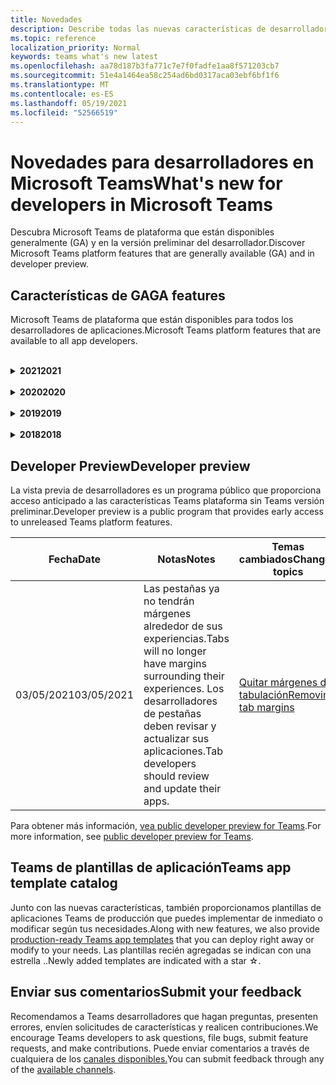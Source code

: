 ```yaml
---
title: Novedades
description: Describe todas las nuevas características de desarrollador en Microsoft Teams
ms.topic: reference
localization_priority: Normal
keywords: teams what's new latest
ms.openlocfilehash: aa78d187b3fa771c7e7f0fadfe1aa8f571203cb7
ms.sourcegitcommit: 51e4a1464ea58c254ad6bd0317aca03ebf6bf1f6
ms.translationtype: MT
ms.contentlocale: es-ES
ms.lasthandoff: 05/19/2021
ms.locfileid: "52566519"
---
```

# <a name="whats-new-for-developers-in-microsoft-teams"></a><span data-ttu-id="a4656-104">Novedades para desarrolladores en Microsoft Teams</span><span class="sxs-lookup"><span data-stu-id="a4656-104">What's new for developers in Microsoft Teams</span></span>

<span data-ttu-id="a4656-105">Descubra Microsoft Teams de plataforma que están disponibles generalmente (GA) y en la versión preliminar del desarrollador.</span><span class="sxs-lookup"><span data-stu-id="a4656-105">Discover Microsoft Teams platform features that are generally available (GA) and in developer preview.</span></span>

## <a name="ga-features"></a><span data-ttu-id="a4656-106">Características de GA</span><span class="sxs-lookup"><span data-stu-id="a4656-106">GA features</span></span>

<span data-ttu-id="a4656-107">Microsoft Teams de plataforma que están disponibles para todos los desarrolladores de aplicaciones.</span><span class="sxs-lookup"><span data-stu-id="a4656-107">Microsoft Teams platform features that are available to all app developers.</span></span>

<br>

<details>

<summary><span data-ttu-id="a4656-108"><b>2021</b></span><span class="sxs-lookup"><span data-stu-id="a4656-108"><b>2021</b></span></span></summary>

| <span data-ttu-id="a4656-109">**Fecha**</span><span class="sxs-lookup"><span data-stu-id="a4656-109">**Date**</span></span> | <span data-ttu-id="a4656-110">**Notas**</span><span class="sxs-lookup"><span data-stu-id="a4656-110">**Notes**</span></span> | <span data-ttu-id="a4656-111">**Temas cambiados**</span><span class="sxs-lookup"><span data-stu-id="a4656-111">**Changed topics**</span></span> |
| -------- | --------- | ------------------ |
|<span data-ttu-id="a4656-112">05/13/2021</span><span class="sxs-lookup"><span data-stu-id="a4656-112">05/13/2021</span></span>|<span data-ttu-id="a4656-113">Se agregó información sobre mConnect y Skooler.</span><span class="sxs-lookup"><span data-stu-id="a4656-113">Added information on mConnect and Skooler.</span></span>|[<span data-ttu-id="a4656-114">Sistema de administración de aprendizaje de Moodle</span><span class="sxs-lookup"><span data-stu-id="a4656-114">Moodle learning management system</span></span>](resources/moodle-overview.md)
|<span data-ttu-id="a4656-115">05/10/2021</span><span class="sxs-lookup"><span data-stu-id="a4656-115">05/10/2021</span></span>| <span data-ttu-id="a4656-116">Se libera el manifiesto v1.10.</span><span class="sxs-lookup"><span data-stu-id="a4656-116">Manifest v1.10 is released.</span></span>|[<span data-ttu-id="a4656-117">Esquema del manifiesto</span><span class="sxs-lookup"><span data-stu-id="a4656-117">Manifest schema</span></span>](resources/schema/manifest-schema.md) |
|<span data-ttu-id="a4656-118">05/10/2021</span><span class="sxs-lookup"><span data-stu-id="a4656-118">05/10/2021</span></span>| <span data-ttu-id="a4656-119">Característica de personalización de aplicaciones.</span><span class="sxs-lookup"><span data-stu-id="a4656-119">App customization feature.</span></span>| [<span data-ttu-id="a4656-120">Diseño de la Microsoft Teams aplicación</span><span class="sxs-lookup"><span data-stu-id="a4656-120">Designing your Microsoft Teams app</span></span>](~/concepts/design/design-teams-app-overview.md#app-customization) |
|<span data-ttu-id="a4656-121">05/07/2021</span><span class="sxs-lookup"><span data-stu-id="a4656-121">05/07/2021</span></span>| <span data-ttu-id="a4656-122">Vínculos profundos para llamadas de audio y vídeo en el chat.</span><span class="sxs-lookup"><span data-stu-id="a4656-122">Deep links for audio and video calls in chat.</span></span> |[<span data-ttu-id="a4656-123">Vínculos profundos</span><span class="sxs-lookup"><span data-stu-id="a4656-123">Deep links</span></span>](concepts/build-and-test/deep-links.md#deep-linking-to-an-audio-or-audio-video-call) |
|<span data-ttu-id="a4656-124">04/30/2021</span><span class="sxs-lookup"><span data-stu-id="a4656-124">04/30/2021</span></span>|<span data-ttu-id="a4656-125">Nueva guía sobre cómo publicar aplicaciones en la Teams tienda.</span><span class="sxs-lookup"><span data-stu-id="a4656-125">New guidance on how to publish apps to the Teams store.</span></span>|<span data-ttu-id="a4656-126">[Publicar la aplicación en la tienda Teams,](concepts/deploy-and-publish/appsource/publish.md)Teams [directrices de validación de la tienda](concepts/deploy-and-publish/appsource/prepare/teams-store-validation-guidelines.md)</span><span class="sxs-lookup"><span data-stu-id="a4656-126">[Publish your app to the Teams store](concepts/deploy-and-publish/appsource/publish.md), [Teams store validation guidelines](concepts/deploy-and-publish/appsource/prepare/teams-store-validation-guidelines.md)</span></span> |
|<span data-ttu-id="a4656-127">04/29/2021</span><span class="sxs-lookup"><span data-stu-id="a4656-127">04/29/2021</span></span> | <span data-ttu-id="a4656-128">Nuevo: Acciones universales para tarjetas adaptables.</span><span class="sxs-lookup"><span data-stu-id="a4656-128">New: Universal Actions for Adaptive Cards.</span></span> | [<span data-ttu-id="a4656-129">Acciones universales para tarjetas adaptables</span><span class="sxs-lookup"><span data-stu-id="a4656-129">Universal Actions for Adaptive Cards</span></span>](task-modules-and-cards/cards/universal-actions-for-adaptive-cards/overview.md) |
|<span data-ttu-id="a4656-130">03/18/2021</span><span class="sxs-lookup"><span data-stu-id="a4656-130">03/18/2021</span></span>|<span data-ttu-id="a4656-131">Aviso: Actualice a la versión 4.10 o posterior del SDK de Bot Framework, tal como hemos empezado con el proceso de desuso para `TeamsInfo.getMembers` y `TeamsInfo.GetMembersAsync` .</span><span class="sxs-lookup"><span data-stu-id="a4656-131">Notice: Update to version 4.10 or above of the Bot Framework SDK, as we've started with the deprecation process for `TeamsInfo.getMembers` and `TeamsInfo.GetMembersAsync`.</span></span> | [<span data-ttu-id="a4656-132">Cambios en la API de bot para los miembros del equipo o chat</span><span class="sxs-lookup"><span data-stu-id="a4656-132">Bot API Changes for Team/Chat Members</span></span>](resources/team-chat-member-api-changes.md) |
|<span data-ttu-id="a4656-133">03/05/2021</span><span class="sxs-lookup"><span data-stu-id="a4656-133">03/05/2021</span></span>|<span data-ttu-id="a4656-134">Nota: Las pestañas ya no tendrán márgenes que rodean sus experiencias.</span><span class="sxs-lookup"><span data-stu-id="a4656-134">Notice: Tabs will no longer have margins surrounding their experiences.</span></span> <span data-ttu-id="a4656-135">Los desarrolladores de pestañas deben revisar y actualizar sus aplicaciones.</span><span class="sxs-lookup"><span data-stu-id="a4656-135">Tab developers should review and update their apps.</span></span> | [<span data-ttu-id="a4656-136">Quitar márgenes de tabulación</span><span class="sxs-lookup"><span data-stu-id="a4656-136">Removing tab margins</span></span>](resources/removing-tab-margins.md) |
|<span data-ttu-id="a4656-137">03/05/2021</span><span class="sxs-lookup"><span data-stu-id="a4656-137">03/05/2021</span></span>|<span data-ttu-id="a4656-138">El ámbito de instalación predeterminado y la funcionalidad de grupo se encuentra en la vista previa del desarrollador.</span><span class="sxs-lookup"><span data-stu-id="a4656-138">Default install scope and group capability is in developer preview.</span></span>| [<span data-ttu-id="a4656-139">Ámbito de instalación predeterminado y funcionalidad de grupo</span><span class="sxs-lookup"><span data-stu-id="a4656-139">Default install scope and group capability</span></span>](concepts/deploy-and-publish/add-default-install-scope.md) |
|<span data-ttu-id="a4656-140">03/05/2021</span><span class="sxs-lookup"><span data-stu-id="a4656-140">03/05/2021</span></span>|<span data-ttu-id="a4656-141">Reordenar pestañas de aplicaciones personales.</span><span class="sxs-lookup"><span data-stu-id="a4656-141">Reorder personal app tabs.</span></span>|[<span data-ttu-id="a4656-142">Reordenar la pestaña de chat en aplicaciones personales</span><span class="sxs-lookup"><span data-stu-id="a4656-142">Reorder the chat tab in personal apps</span></span>](tabs/how-to/create-tab-pages/content-page.md#reorder-static-personal-tabs)|
|<span data-ttu-id="a4656-143">03/04/2021</span><span class="sxs-lookup"><span data-stu-id="a4656-143">03/04/2021</span></span>|<span data-ttu-id="a4656-144">Enmascaramiento de información en tarjetas adaptables.</span><span class="sxs-lookup"><span data-stu-id="a4656-144">Information masking in Adaptive cards.</span></span>| [<span data-ttu-id="a4656-145">Enmascaramiento de información en tarjetas adaptables</span><span class="sxs-lookup"><span data-stu-id="a4656-145">Information masking in Adaptive cards</span></span>](task-modules-and-cards/cards/cards-format.md#information-masking-in-adaptive-cards) |
|<span data-ttu-id="a4656-146">02/19/2021</span><span class="sxs-lookup"><span data-stu-id="a4656-146">02/19/2021</span></span>|<span data-ttu-id="a4656-147">Se agregaron funcionalidades de ubicación.</span><span class="sxs-lookup"><span data-stu-id="a4656-147">Added location capabilities.</span></span> <br/> <span data-ttu-id="a4656-148">La información sobre las capacidades de ubicación se agrega en la introducción a las capacidades del dispositivo, los permisos de dispositivo nativo, las capacidades multimedia de integración y los archivos de funcionalidad de escáner de códigos de barras o QR.</span><span class="sxs-lookup"><span data-stu-id="a4656-148">Location capabilities information is added in the device capabilities overview, native device permissions, integrate media capabilities, and QR or barcode scanner capability files.</span></span>|<span data-ttu-id="a4656-149">[Overview](concepts/device-capabilities/device-capabilities-overview.md), [Request device permissions](concepts/device-capabilities/native-device-permissions.md), [Integrate media capabilities](concepts/device-capabilities/mobile-camera-image-permissions.md), Integrate QR or barcode scanner [capability](concepts/device-capabilities/qr-barcode-scanner-capability.md), [Integrate location capabilities](concepts/device-capabilities/location-capability.md)</span><span class="sxs-lookup"><span data-stu-id="a4656-149">[Overview](concepts/device-capabilities/device-capabilities-overview.md), [Request device permissions](concepts/device-capabilities/native-device-permissions.md), [Integrate media capabilities](concepts/device-capabilities/mobile-camera-image-permissions.md), [Integrate QR or barcode scanner capability](concepts/device-capabilities/qr-barcode-scanner-capability.md), [Integrate location capabilities](concepts/device-capabilities/location-capability.md)</span></span> |
|<span data-ttu-id="a4656-150">02/18/2021</span><span class="sxs-lookup"><span data-stu-id="a4656-150">02/18/2021</span></span>|<span data-ttu-id="a4656-151">Se agregó la funcionalidad de escáner qr o de código de barras.</span><span class="sxs-lookup"><span data-stu-id="a4656-151">Added QR or barcode scanner capability.</span></span> <br/> <span data-ttu-id="a4656-152">La información de funcionalidad del escáner de códigos QR o de código de barras se agrega en la información general sobre las capacidades del dispositivo, los permisos de dispositivo nativos y los archivos de capacidades multimedia.</span><span class="sxs-lookup"><span data-stu-id="a4656-152">QR or barcode scanner  capability information is added in the device capabilities overview, native device permissions, and integrate media capabilities files.</span></span>|<span data-ttu-id="a4656-153">[Overview](concepts/device-capabilities/device-capabilities-overview.md), [Request device permissions](concepts/device-capabilities/native-device-permissions.md), [Integrate media capabilities](concepts/device-capabilities/mobile-camera-image-permissions.md), Integrate QR or barcode scanner [capability](concepts/device-capabilities/qr-barcode-scanner-capability.md)</span><span class="sxs-lookup"><span data-stu-id="a4656-153">[Overview](concepts/device-capabilities/device-capabilities-overview.md), [Request device permissions](concepts/device-capabilities/native-device-permissions.md), [Integrate media capabilities](concepts/device-capabilities/mobile-camera-image-permissions.md), [Integrate QR or barcode scanner capability](concepts/device-capabilities/qr-barcode-scanner-capability.md)</span></span> |
|<span data-ttu-id="a4656-154">02/09/2021</span><span class="sxs-lookup"><span data-stu-id="a4656-154">02/09/2021</span></span>|<span data-ttu-id="a4656-155">Se agregó información general sobre las funcionalidades del dispositivo.</span><span class="sxs-lookup"><span data-stu-id="a4656-155">Added device capabilities overview.</span></span> <br/> <span data-ttu-id="a4656-156">La información de funcionalidad de micrófono se agrega en los permisos de dispositivo nativo e integra archivos de capacidades multimedia.</span><span class="sxs-lookup"><span data-stu-id="a4656-156">Microphone capability information is added in the native device permissions and integrate media capabilities files.</span></span>|<span data-ttu-id="a4656-157">[Información](concepts/device-capabilities/device-capabilities-overview.md)general, [Solicitar permisos de dispositivo,](concepts/device-capabilities/native-device-permissions.md) [Integrar funcionalidades multimedia](concepts/device-capabilities/mobile-camera-image-permissions.md)</span><span class="sxs-lookup"><span data-stu-id="a4656-157">[Overview](concepts/device-capabilities/device-capabilities-overview.md), [Request device permissions](concepts/device-capabilities/native-device-permissions.md), [Integrate media capabilities](concepts/device-capabilities/mobile-camera-image-permissions.md)</span></span>|

<br>

</details>

<br>

<details>
  
<summary><span data-ttu-id="a4656-158"><b>2020</b></span><span class="sxs-lookup"><span data-stu-id="a4656-158"><b>2020</b></span></span></summary>

| <span data-ttu-id="a4656-159">**Fecha**</span><span class="sxs-lookup"><span data-stu-id="a4656-159">**Date**</span></span> | <span data-ttu-id="a4656-160">**Notas**</span><span class="sxs-lookup"><span data-stu-id="a4656-160">**Notes**</span></span> | <span data-ttu-id="a4656-161">**Temas cambiados**</span><span class="sxs-lookup"><span data-stu-id="a4656-161">**Changed topics**</span></span> |
| -------- | --------- | ------------------ |
|<span data-ttu-id="a4656-162">11/30/2020</span><span class="sxs-lookup"><span data-stu-id="a4656-162">11/30/2020</span></span>|<span data-ttu-id="a4656-163">Integración de plataforma de identidad con Teams Toolkit y Visual Studio Code para pestañas.</span><span class="sxs-lookup"><span data-stu-id="a4656-163">Identity platform integration with Teams Toolkit and Visual Studio Code for tabs.</span></span>|[<span data-ttu-id="a4656-164">Autenticación de inicio de sesión único con Teams Toolkit y Visual Studio Code para pestañas</span><span class="sxs-lookup"><span data-stu-id="a4656-164">Single sign-on authentication with Teams Toolkit and Visual Studio Code for tabs</span></span>](toolkit/visual-studio-code-tab-sso.md)|
|<span data-ttu-id="a4656-165">11/16/2020</span><span class="sxs-lookup"><span data-stu-id="a4656-165">11/16/2020</span></span>|<span data-ttu-id="a4656-166">Teams de aplicación actualizado a la versión 1.8.</span><span class="sxs-lookup"><span data-stu-id="a4656-166">Teams app manifest updated to version 1.8.</span></span>|[<span data-ttu-id="a4656-167">Referencia: esquema de manifiesto para Microsoft Teams</span><span class="sxs-lookup"><span data-stu-id="a4656-167">Reference: Manifest schema for Microsoft Teams</span></span>](resources/schema/manifest-schema.md)|
|<span data-ttu-id="a4656-168">11/10/2020</span><span class="sxs-lookup"><span data-stu-id="a4656-168">11/10/2020</span></span>|<span data-ttu-id="a4656-169">Teams de diseño de bots.</span><span class="sxs-lookup"><span data-stu-id="a4656-169">Teams bot design guidelines.</span></span>|[<span data-ttu-id="a4656-170">Directrices de diseño del bot</span><span class="sxs-lookup"><span data-stu-id="a4656-170">Bot design guidelines</span></span>](bots/design/bots.md)|
|<span data-ttu-id="a4656-171">09/30/2020</span><span class="sxs-lookup"><span data-stu-id="a4656-171">09/30/2020</span></span>|<span data-ttu-id="a4656-172">Ahora se admite el envío y recepción de archivos a bots en dispositivos móviles.</span><span class="sxs-lookup"><span data-stu-id="a4656-172">Sending and receiving files to bots on mobile devices is now supported.</span></span>|[<span data-ttu-id="a4656-173">Enviar y recibir archivos a través del bot</span><span class="sxs-lookup"><span data-stu-id="a4656-173">Send and receive files through your bot</span></span>](resources/bot-v3/bots-files.md)|
|<span data-ttu-id="a4656-174">09/22/2020</span><span class="sxs-lookup"><span data-stu-id="a4656-174">09/22/2020</span></span>|<span data-ttu-id="a4656-175">Nueva información para empezar con el Teams desarrollo.</span><span class="sxs-lookup"><span data-stu-id="a4656-175">New information for getting started with Teams development.</span></span>|[<span data-ttu-id="a4656-176">Crear la primera introducción Teams aplicación</span><span class="sxs-lookup"><span data-stu-id="a4656-176">Build your first Teams app overview</span></span>](build-your-first-app/build-first-app-overview.md)|
|<span data-ttu-id="a4656-177">09/18/2020</span><span class="sxs-lookup"><span data-stu-id="a4656-177">09/18/2020</span></span>|<span data-ttu-id="a4656-178">Compatibilidad con aplicaciones de Teams reuniones (versión preliminar).</span><span class="sxs-lookup"><span data-stu-id="a4656-178">Support for in-meeting Teams apps (Release Preview).</span></span>|<span data-ttu-id="a4656-179">[Crear aplicaciones para Teams reuniones y](apps-in-teams-meetings/create-apps-for-teams-meetings.md) aplicaciones en Teams [reuniones](apps-in-teams-meetings/teams-apps-in-meetings.md)</span><span class="sxs-lookup"><span data-stu-id="a4656-179">[Create apps for Teams meetings](apps-in-teams-meetings/create-apps-for-teams-meetings.md) and [Apps in Teams meetings](apps-in-teams-meetings/teams-apps-in-meetings.md)</span></span>|
|<span data-ttu-id="a4656-180">08/19/2020</span><span class="sxs-lookup"><span data-stu-id="a4656-180">08/19/2020</span></span>|<span data-ttu-id="a4656-181">Importe Teams mensajes con Microsoft Graph.</span><span class="sxs-lookup"><span data-stu-id="a4656-181">Import Teams messages with Microsoft Graph.</span></span>|[<span data-ttu-id="a4656-182">Importar mensajes de plataformas de terceros a Teams con Microsoft Graph</span><span class="sxs-lookup"><span data-stu-id="a4656-182">Import third-party platform messages to Teams using Microsoft Graph</span></span>](graph-api/import-messages/import-external-messages-to-teams.md)
| <span data-ttu-id="a4656-183">08/12/2020</span><span class="sxs-lookup"><span data-stu-id="a4656-183">08/12/2020</span></span> |<span data-ttu-id="a4656-184">La compatibilidad con tarjetas adaptables en el webhook entrante se movió a GA.</span><span class="sxs-lookup"><span data-stu-id="a4656-184">Adaptive Cards support in incoming webhook moved to GA.</span></span>|[<span data-ttu-id="a4656-185">Enviar tarjetas adaptables con un webhook entrante</span><span class="sxs-lookup"><span data-stu-id="a4656-185">Send adaptive cards using an incoming webhook</span></span>](~/webhooks-and-connectors/how-to/connectors-using.md#send-adaptive-cards-using-an-incoming-webhook) |
|<span data-ttu-id="a4656-186">08/10/2020</span><span class="sxs-lookup"><span data-stu-id="a4656-186">08/10/2020</span></span>|<span data-ttu-id="a4656-187">Empieza a crear Teams aplicaciones con el Visual Studio Toolkit.</span><span class="sxs-lookup"><span data-stu-id="a4656-187">Get started building Teams apps with the Visual Studio Toolkit.</span></span>|[<span data-ttu-id="a4656-188">Crear aplicaciones con el Microsoft Teams Toolkit y Visual Studio Code</span><span class="sxs-lookup"><span data-stu-id="a4656-188">Build apps with the Microsoft Teams Toolkit and Visual Studio Code</span></span>](toolkit/visual-studio-overview.md) |
|<span data-ttu-id="a4656-189">08/06/2020</span><span class="sxs-lookup"><span data-stu-id="a4656-189">08/06/2020</span></span>|<span data-ttu-id="a4656-190">Compatibilidad con la autenticación de SSO de pestañas.</span><span class="sxs-lookup"><span data-stu-id="a4656-190">Support for Tabs SSO authentication.</span></span>|[<span data-ttu-id="a4656-191">Desarrollar una pestaña de Microsoft Teams SSO</span><span class="sxs-lookup"><span data-stu-id="a4656-191">Develop an SSO Microsoft Teams Tab</span></span>](tabs/how-to/authentication/auth-aad-sso.md#develop-an-sso-microsoft-teams-tab) |
|<span data-ttu-id="a4656-192">07/27/2020</span><span class="sxs-lookup"><span data-stu-id="a4656-192">07/27/2020</span></span> | <span data-ttu-id="a4656-193">Graph bots y mensajes proactivos (versión preliminar pública).</span><span class="sxs-lookup"><span data-stu-id="a4656-193">Graph proactive bots and messages (Public Preview).</span></span>|[<span data-ttu-id="a4656-194">Habilitar la instalación proactiva de bots y la mensajería proactiva en Teams con Microsoft Graph</span><span class="sxs-lookup"><span data-stu-id="a4656-194">Enable proactive bot installation and proactive messaging in Teams with Microsoft Graph</span></span>](graph-api/proactive-bots-and-messages/graph-proactive-bots-and-messages.md)|
| <span data-ttu-id="a4656-195">07/22/2020</span><span class="sxs-lookup"><span data-stu-id="a4656-195">07/22/2020</span></span> |<span data-ttu-id="a4656-196">Actualizaciones de funcionalidad de dispositivo móvil.</span><span class="sxs-lookup"><span data-stu-id="a4656-196">Mobile device capability updates.</span></span>|[<span data-ttu-id="a4656-197">Solicitar permisos de dispositivo para la Microsoft Teams pestaña</span><span class="sxs-lookup"><span data-stu-id="a4656-197">Request device permissions for your Microsoft Teams tab</span></span>](concepts/device-capabilities/native-device-permissions.md) |
|<span data-ttu-id="a4656-198">07/20/2020</span><span class="sxs-lookup"><span data-stu-id="a4656-198">07/20/2020</span></span>|<span data-ttu-id="a4656-199">Teams Herramienta de validación de aplicaciones para envíos de AppSource.</span><span class="sxs-lookup"><span data-stu-id="a4656-199">Teams App Validation Tool for AppSource submissions.</span></span>|[<span data-ttu-id="a4656-200">Teams Herramienta de validación de aplicaciones</span><span class="sxs-lookup"><span data-stu-id="a4656-200">Teams App Validation Tool</span></span>](concepts/deploy-and-publish/appsource/prepare/submission-checklist.md)
|<span data-ttu-id="a4656-201">07/15/2020</span><span class="sxs-lookup"><span data-stu-id="a4656-201">07/15/2020</span></span>|<span data-ttu-id="a4656-202">Cree un asistente virtual para Teams.</span><span class="sxs-lookup"><span data-stu-id="a4656-202">Create a virtual assistant for Teams.</span></span>|[<span data-ttu-id="a4656-203">Asistente virtual para Microsoft Teams</span><span class="sxs-lookup"><span data-stu-id="a4656-203">Virtual Assistant for Microsoft Teams</span></span>](samples/virtual-assistant.md)|
|<span data-ttu-id="a4656-204">07/14/2020</span><span class="sxs-lookup"><span data-stu-id="a4656-204">07/14/2020</span></span>|<span data-ttu-id="a4656-205">Mostrar una documentación de indicador de carga nativa.</span><span class="sxs-lookup"><span data-stu-id="a4656-205">Surfacing a native loading indicator documentation.</span></span>|[<span data-ttu-id="a4656-206">Mostrar un indicador de carga nativo</span><span class="sxs-lookup"><span data-stu-id="a4656-206">Showing a native loading indicator</span></span>](tabs/how-to/create-tab-pages/content-page.md#show-a-native-loading-indicator)
|<span data-ttu-id="a4656-207">07/01/2020</span><span class="sxs-lookup"><span data-stu-id="a4656-207">07/01/2020</span></span>|<span data-ttu-id="a4656-208">Empieza a crear Teams aplicaciones con el Visual Studio Code Toolkit.</span><span class="sxs-lookup"><span data-stu-id="a4656-208">Get started building Teams apps with the Visual Studio Code Toolkit.</span></span>|[<span data-ttu-id="a4656-209">Crear aplicaciones con el Microsoft Teams Toolkit y Visual Studio Code</span><span class="sxs-lookup"><span data-stu-id="a4656-209">Build apps with the Microsoft Teams Toolkit and Visual Studio Code</span></span>](toolkit/visual-studio-code-overview.md) |
|<span data-ttu-id="a4656-210">07/01/2020</span><span class="sxs-lookup"><span data-stu-id="a4656-210">07/01/2020</span></span>|<span data-ttu-id="a4656-211">Inicio de sesión único para las pestañas GA para Teams web y de escritorio.</span><span class="sxs-lookup"><span data-stu-id="a4656-211">Single sign-on for tabs GA for Teams web and desktop clients.</span></span>|[<span data-ttu-id="a4656-212">Single Sign-On (SSO)</span><span class="sxs-lookup"><span data-stu-id="a4656-212">Single Sign-On (SSO)</span></span>](tabs/how-to/authentication/auth-aad-sso.md)|
|<span data-ttu-id="a4656-213">06/05/2020</span><span class="sxs-lookup"><span data-stu-id="a4656-213">06/05/2020</span></span>| <span data-ttu-id="a4656-214">Esquema de manifiesto actualizado a la versión 1.7.</span><span class="sxs-lookup"><span data-stu-id="a4656-214">Manifest schema updated to version 1.7.</span></span>| [<span data-ttu-id="a4656-215">Referencia: esquema de manifiesto para Microsoft Teams</span><span class="sxs-lookup"><span data-stu-id="a4656-215">Reference: Manifest schema for Microsoft Teams</span></span>](resources/schema/manifest-schema.md)|
|<span data-ttu-id="a4656-216">05/18/2020</span><span class="sxs-lookup"><span data-stu-id="a4656-216">05/18/2020</span></span>|<span data-ttu-id="a4656-217">Integre Power Virtual Agents con Teams.</span><span class="sxs-lookup"><span data-stu-id="a4656-217">Integrate Power Virtual Agents with Teams.</span></span>|[<span data-ttu-id="a4656-218">Integrar un Power Virtual Agents chatbot con Microsoft Teams</span><span class="sxs-lookup"><span data-stu-id="a4656-218">Integrate a Power Virtual Agents chatbot with Microsoft Teams</span></span>](bots/how-to/add-power-virtual-agents-bot-to-teams.md)|
|<span data-ttu-id="a4656-219">04/01/2020</span><span class="sxs-lookup"><span data-stu-id="a4656-219">04/01/2020</span></span>|<span data-ttu-id="a4656-220">Integre sistemas WFM con Shifts Connector para Teams.</span><span class="sxs-lookup"><span data-stu-id="a4656-220">Integrate WFM systems with Shifts Connector for Teams.</span></span>|[<span data-ttu-id="a4656-221">Microsoft Teams Cambia los conectores WFM</span><span class="sxs-lookup"><span data-stu-id="a4656-221">Microsoft Teams Shifts WFM connectors</span></span>](samples/shifts-wfm-connectors.md)
| <span data-ttu-id="a4656-222">03/24/2020</span><span class="sxs-lookup"><span data-stu-id="a4656-222">03/24/2020</span></span> | <span data-ttu-id="a4656-223">Se agregó compatibilidad para recuperar un solo miembro de una conversación y compatibilidad adicional para recuperar miembros paginados.</span><span class="sxs-lookup"><span data-stu-id="a4656-223">Added support for retrieving a single member of a conversation, and additional support for retrieving paged members.</span></span> | [<span data-ttu-id="a4656-224">Obtención del contexto de Teams para un bot</span><span class="sxs-lookup"><span data-stu-id="a4656-224">Get Teams context for your bot</span></span>](~/bots/how-to/get-teams-context.md) |

<br>

</details>

<br>

<details>
  
<summary><span data-ttu-id="a4656-225"><b>2019</b></span><span class="sxs-lookup"><span data-stu-id="a4656-225"><b>2019</b></span></span></summary>

| <span data-ttu-id="a4656-226">**Fecha**</span><span class="sxs-lookup"><span data-stu-id="a4656-226">**Date**</span></span> | <span data-ttu-id="a4656-227">**Notas**</span><span class="sxs-lookup"><span data-stu-id="a4656-227">**Notes**</span></span> | <span data-ttu-id="a4656-228">**Temas cambiados**</span><span class="sxs-lookup"><span data-stu-id="a4656-228">**Changed topics**</span></span> |
| -------- | --------- | ------------------ |
| <span data-ttu-id="a4656-229">12/26/2019</span><span class="sxs-lookup"><span data-stu-id="a4656-229">12/26/2019</span></span> | <span data-ttu-id="a4656-230">El parámetro de las cargas enviadas a un bot ya no está cifrado, lo que permite usar este valor para crear `replyToId` vínculos profundos a estos mensajes.</span><span class="sxs-lookup"><span data-stu-id="a4656-230">The `replyToId` parameter in payloads sent to a bot is no longer encrypted, allowing you to use this value to construct deeplinks to these messages.</span></span> <span data-ttu-id="a4656-231">Las cargas del mensaje incluyen los valores cifrados en el parámetro `legacy.replyToId` .</span><span class="sxs-lookup"><span data-stu-id="a4656-231">Message payloads include the encrypted values in the parameter `legacy.replyToId`.</span></span>  |
| <span data-ttu-id="a4656-232">11/05/2019</span><span class="sxs-lookup"><span data-stu-id="a4656-232">11/05/2019</span></span> | <span data-ttu-id="a4656-233">Inicio de sesión único con el Teams SDK de JavaScript.</span><span class="sxs-lookup"><span data-stu-id="a4656-233">Single sign-on using the Teams JavaScript SDK.</span></span> | [<span data-ttu-id="a4656-234">Inicio de sesión único</span><span class="sxs-lookup"><span data-stu-id="a4656-234">Single sign-on</span></span>](tabs/how-to/authentication/auth-aad-sso.md) |
| <span data-ttu-id="a4656-235">10/31/2019</span><span class="sxs-lookup"><span data-stu-id="a4656-235">10/31/2019</span></span> | <span data-ttu-id="a4656-236">Bots conversacionales y documentación de extensión de mensajería actualizada para reflejar el SDK de Bot Framework 4.6.</span><span class="sxs-lookup"><span data-stu-id="a4656-236">Conversational bots and messaging extension documentation updated to reflect the 4.6 Bot Framework SDK.</span></span> <span data-ttu-id="a4656-237">La documentación del SDK de v3 está disponible en la sección Recursos.</span><span class="sxs-lookup"><span data-stu-id="a4656-237">Documentation for the v3 SDK is available in the Resources section.</span></span> | <span data-ttu-id="a4656-238">Toda la documentación sobre bots y extensiones de mensajería.</span><span class="sxs-lookup"><span data-stu-id="a4656-238">All bot and messaging extension documentation.</span></span> |
| <span data-ttu-id="a4656-239">10/31/2019</span><span class="sxs-lookup"><span data-stu-id="a4656-239">10/31/2019</span></span> | <span data-ttu-id="a4656-240">Nueva estructura de documentación y refactorización de artículos principales.</span><span class="sxs-lookup"><span data-stu-id="a4656-240">New documentation structure, and major article refactoring.</span></span> <span data-ttu-id="a4656-241">Por favor, informe de los vínculos muertos o de 404 creando un GitHub problema.</span><span class="sxs-lookup"><span data-stu-id="a4656-241">Please report any dead links or 404's by creating a GitHub Issue.</span></span> | <span data-ttu-id="a4656-242">Todos ellos!</span><span class="sxs-lookup"><span data-stu-id="a4656-242">All of them!</span></span> |
| <span data-ttu-id="a4656-243">09/13/2019</span><span class="sxs-lookup"><span data-stu-id="a4656-243">09/13/2019</span></span> | <span data-ttu-id="a4656-244">El bot de solicitud se instala desde la extensión de mensajería basada en acciones.</span><span class="sxs-lookup"><span data-stu-id="a4656-244">Request bot is installed from action-based messaging extension.</span></span> | [<span data-ttu-id="a4656-245">Iniciar acciones con extensiones de mensajería</span><span class="sxs-lookup"><span data-stu-id="a4656-245">Initiate actions with messaging extensions</span></span>](resources/messaging-extension-v3/create-extensions.md#request-to-install-your-conversational-bot)
| <span data-ttu-id="a4656-246">08/28/2019</span><span class="sxs-lookup"><span data-stu-id="a4656-246">08/28/2019</span></span> | <span data-ttu-id="a4656-247">Compatibilidad con canales privados en pestañas y conectores.</span><span class="sxs-lookup"><span data-stu-id="a4656-247">Support for private channels in tabs and Connectors.</span></span> | [<span data-ttu-id="a4656-248">Obtención del contexto de Teams para la pestaña</span><span class="sxs-lookup"><span data-stu-id="a4656-248">Get context for your tab</span></span>](tabs/how-to/access-teams-context.md#retrieving-context-in-private-channels) |
| <span data-ttu-id="a4656-249">06/20/2019</span><span class="sxs-lookup"><span data-stu-id="a4656-249">06/20/2019</span></span> | <span data-ttu-id="a4656-250">Compartir un sitio web externo, desde un sitio web externo, en un canal Teams web.</span><span class="sxs-lookup"><span data-stu-id="a4656-250">Share an external website, from an external website, into a Teams channel.</span></span> | [<span data-ttu-id="a4656-251">Compartir a Teams</span><span class="sxs-lookup"><span data-stu-id="a4656-251">Share to Teams</span></span>](~/share-to-teams.md) |
| <span data-ttu-id="a4656-252">05/25/2019</span><span class="sxs-lookup"><span data-stu-id="a4656-252">05/25/2019</span></span> | <span data-ttu-id="a4656-253">Responder con el mensaje del bot desde el módulo de tareas.</span><span class="sxs-lookup"><span data-stu-id="a4656-253">Respond with bot message from task module.</span></span> | [<span data-ttu-id="a4656-254">Responder con el mensaje del bot desde el módulo de tareas</span><span class="sxs-lookup"><span data-stu-id="a4656-254">Respond with bot message from task module</span></span>](resources/messaging-extension-v3/create-extensions.md#respond-with-an-adaptive-card-message-sent-from-a-bot) |
| <span data-ttu-id="a4656-255">05/25/2019</span><span class="sxs-lookup"><span data-stu-id="a4656-255">05/25/2019</span></span> | <span data-ttu-id="a4656-256">Bots en chats de grupo.</span><span class="sxs-lookup"><span data-stu-id="a4656-256">Bots in group chats.</span></span> | [<span data-ttu-id="a4656-257">Interactuar con un bot en un canal o chat en grupo</span><span class="sxs-lookup"><span data-stu-id="a4656-257">Interact with a bot in group chat or channel</span></span>](~/concepts/bots/bot-conversations/bots-conv-channel.md) |
| <span data-ttu-id="a4656-258">05/20/2019</span><span class="sxs-lookup"><span data-stu-id="a4656-258">05/20/2019</span></span> | <span data-ttu-id="a4656-259">Localización del manifiesto de la aplicación.</span><span class="sxs-lookup"><span data-stu-id="a4656-259">App manifest localization.</span></span> | [<span data-ttu-id="a4656-260">Localización de aplicaciones</span><span class="sxs-lookup"><span data-stu-id="a4656-260">App localization</span></span>](~/publishing/apps-localization.md) |
| <span data-ttu-id="a4656-261">05/20/2019</span><span class="sxs-lookup"><span data-stu-id="a4656-261">05/20/2019</span></span> | <span data-ttu-id="a4656-262">Acciones de mensaje.</span><span class="sxs-lookup"><span data-stu-id="a4656-262">Message actions.</span></span> | [<span data-ttu-id="a4656-263">Acciones de mensaje</span><span class="sxs-lookup"><span data-stu-id="a4656-263">Message Actions</span></span>](resources/messaging-extension-v3/create-extensions.md#action-type-message-extensions) |
| <span data-ttu-id="a4656-264">05/20/2019</span><span class="sxs-lookup"><span data-stu-id="a4656-264">05/20/2019</span></span> | <span data-ttu-id="a4656-265">Deshacer vínculos (vistas previas de url personalizadas).</span><span class="sxs-lookup"><span data-stu-id="a4656-265">Link unfurling (custom URL previews).</span></span> | [<span data-ttu-id="a4656-266">Apertura de vínculos</span><span class="sxs-lookup"><span data-stu-id="a4656-266">Link unfurling</span></span>](messaging-extensions/how-to/link-unfurling.md)|
| <span data-ttu-id="a4656-267">05/06/2019</span><span class="sxs-lookup"><span data-stu-id="a4656-267">05/06/2019</span></span> | <span data-ttu-id="a4656-268">Programa de certificación de aplicaciones para aplicaciones de tienda.</span><span class="sxs-lookup"><span data-stu-id="a4656-268">Application Certification program for store apps.</span></span> | [<span data-ttu-id="a4656-269">Certificación de aplicaciones</span><span class="sxs-lookup"><span data-stu-id="a4656-269">Application Certification</span></span>](~/concepts/deploy-and-publish/appsource/post-publish/overview.md#complete-microsoft-365-certification) |
| <span data-ttu-id="a4656-270">05/06/2019</span><span class="sxs-lookup"><span data-stu-id="a4656-270">05/06/2019</span></span> | <span data-ttu-id="a4656-271">Las plantillas de aplicación ya están disponibles.</span><span class="sxs-lookup"><span data-stu-id="a4656-271">App Templates are now available.</span></span> | [<span data-ttu-id="a4656-272">Plantillas de aplicación</span><span class="sxs-lookup"><span data-stu-id="a4656-272">App Templates</span></span>](~/samples/app-templates.md) |
| <span data-ttu-id="a4656-273">04/23/2019</span><span class="sxs-lookup"><span data-stu-id="a4656-273">04/23/2019</span></span> | <span data-ttu-id="a4656-274">Las extensiones de mensajería basadas en acciones ya están disponibles.</span><span class="sxs-lookup"><span data-stu-id="a4656-274">Action-based Messaging Extensions are now available.</span></span> | [<span data-ttu-id="a4656-275">Extensiones de mensaje basadas en acciones</span><span class="sxs-lookup"><span data-stu-id="a4656-275">Action-based Message Extensions</span></span>](~/concepts/messaging-extensions/create-extensions.md) |
| <span data-ttu-id="a4656-276">02/18/2019</span><span class="sxs-lookup"><span data-stu-id="a4656-276">02/18/2019</span></span> | <span data-ttu-id="a4656-277">La creación de vínculos profundos al chat privado está fuera de la vista previa del desarrollador y está disponible.</span><span class="sxs-lookup"><span data-stu-id="a4656-277">Creating deep links to private chat is out of developer preview and available.</span></span> | [<span data-ttu-id="a4656-278">Vinculación profunda a un chat</span><span class="sxs-lookup"><span data-stu-id="a4656-278">Deep linking to a chat</span></span>](concepts/build-and-test/deep-links.md#deep-linking-to-a-chat) |
| <span data-ttu-id="a4656-279">01/23/2019</span><span class="sxs-lookup"><span data-stu-id="a4656-279">01/23/2019</span></span> | <span data-ttu-id="a4656-280">Información sobre SKU y licenceType en el contexto de la pestaña.</span><span class="sxs-lookup"><span data-stu-id="a4656-280">Surfacing SKU and licenceType information in the tab context.</span></span> | [<span data-ttu-id="a4656-281">Contexto de tabulación</span><span class="sxs-lookup"><span data-stu-id="a4656-281">Tab Context</span></span>](~/concepts/tabs/tabs-context.md) |

<br>

</details>

<br>

<details>

<summary><span data-ttu-id="a4656-282"><b>2018</b></span><span class="sxs-lookup"><span data-stu-id="a4656-282"><b>2018</b></span></span></summary>

| <span data-ttu-id="a4656-283">**Fecha**</span><span class="sxs-lookup"><span data-stu-id="a4656-283">**Date**</span></span> | <span data-ttu-id="a4656-284">**Notas**</span><span class="sxs-lookup"><span data-stu-id="a4656-284">**Notes**</span></span> | <span data-ttu-id="a4656-285">**Temas cambiados**</span><span class="sxs-lookup"><span data-stu-id="a4656-285">**Changed topics**</span></span> |
| -------- | --------- | ------------------ |
| <span data-ttu-id="a4656-286">12/11/2018</span><span class="sxs-lookup"><span data-stu-id="a4656-286">11/12/2018</span></span> | <span data-ttu-id="a4656-287">Las pestañas del chat de grupo ahora están disponibles en la versión publicada de Teams y se han movido fuera de la vista previa del desarrollador.</span><span class="sxs-lookup"><span data-stu-id="a4656-287">Tabs in group chat is now available in the released version of Teams, and has been moved out of developer preview.</span></span> <span data-ttu-id="a4656-288">Como parte de este trabajo, se ha reelaborado la sección pestañas para mayor claridad.</span><span class="sxs-lookup"><span data-stu-id="a4656-288">As part of this work, the tabs section has been reworked for clarity.</span></span>| [<span data-ttu-id="a4656-289">Pestañas configurables</span><span class="sxs-lookup"><span data-stu-id="a4656-289">Configurable tabs</span></span>](~/concepts/tabs/tabs-configurable.md) |
| <span data-ttu-id="a4656-290">11/11/2018</span><span class="sxs-lookup"><span data-stu-id="a4656-290">11/11/2018</span></span> | <span data-ttu-id="a4656-291">La introducción a Node JS y .NET/C# se ha actualizado para usar App Studio en Teams y se ha agregado una nueva sección al hospedar aplicaciones basadas en node Teams en Azure.</span><span class="sxs-lookup"><span data-stu-id="a4656-291">Getting started for Node JS and for .NET/C# has been updated to use App Studio in Teams, and a new section has been added on hosting Node based Teams apps in Azure.</span></span> | <span data-ttu-id="a4656-292">Introducción a la plataforma Microsoft Teams con [C#/.NET](~/get-started/get-started-dotnet-app-studio.md)y App Studio , Introducción a la plataforma Microsoft Teams con Node JS y [App Studio](~/get-started/get-started-nodejs-app-studio.md), Hospedar la aplicación node Teams en [Azure](~/get-started/get-started-nodejs-in-azure.md)</span><span class="sxs-lookup"><span data-stu-id="a4656-292">[Get started on the Microsoft Teams platform with C#/.NET and App Studio](~/get-started/get-started-dotnet-app-studio.md),  [Get started on the Microsoft Teams platform with Node JS and App Studio](~/get-started/get-started-nodejs-app-studio.md), [Host your Node Teams app in Azure](~/get-started/get-started-nodejs-in-azure.md)</span></span>|
| <span data-ttu-id="a4656-293">11/09/2018</span><span class="sxs-lookup"><span data-stu-id="a4656-293">11/09/2018</span></span> | <span data-ttu-id="a4656-294">Ahora puede crear vínculos profundos a chats privados entre usuarios.</span><span class="sxs-lookup"><span data-stu-id="a4656-294">You can now create deep links to private chats between users.</span></span> | [<span data-ttu-id="a4656-295">Vinculación profunda a un chat</span><span class="sxs-lookup"><span data-stu-id="a4656-295">Deep linking to a chat</span></span>](concepts/build-and-test/deep-links.md#deep-linking-to-a-chat) |
| <span data-ttu-id="a4656-296">08/11/2018</span><span class="sxs-lookup"><span data-stu-id="a4656-296">11/08/2018</span></span> | <span data-ttu-id="a4656-297">SharePoint Framework 1.7 se ha enviado y con ella una nueva característica para usar Microsoft Teams pestaña como un SharePoint Framework web.</span><span class="sxs-lookup"><span data-stu-id="a4656-297">SharePoint Framework 1.7 has shipped and with it a new feature to use Microsoft Teams tab as a SharePoint Framework web part.</span></span> | [<span data-ttu-id="a4656-298">Pestañas en SharePoint</span><span class="sxs-lookup"><span data-stu-id="a4656-298">Tabs in SharePoint</span></span>](~/concepts/tabs/tabs-in-sharepoint.md) |
| <span data-ttu-id="a4656-299">11/05/2018</span><span class="sxs-lookup"><span data-stu-id="a4656-299">11/05/2018</span></span> | <span data-ttu-id="a4656-300">Se **publicó la** característica del módulo de tareas.</span><span class="sxs-lookup"><span data-stu-id="a4656-300">The **task module** feature was released.</span></span> <span data-ttu-id="a4656-301">Un módulo de tareas te permite crear experiencias emergentes modales en tu Teams aplicación, tanto desde bots como desde pestañas.</span><span class="sxs-lookup"><span data-stu-id="a4656-301">A task module allows you to create modal popup experiences in your Teams application, from both bots and tabs.</span></span> <span data-ttu-id="a4656-302">Dentro de la ventana emergente, puede ejecutar su propio código HTML/JavaScript personalizado, mostrar un widget basado en youtube o vídeo de Microsoft Stream o mostrar una tarjeta `<iframe>` [adaptable](/adaptive-cards/).</span><span class="sxs-lookup"><span data-stu-id="a4656-302">Inside the popup, you can run your own custom HTML/JavaScript code, show an `<iframe>`-based widget such as a YouTube or Microsoft Stream video, or display an [Adaptive card](/adaptive-cards/).</span></span> | <span data-ttu-id="a4656-303">[Introducción al módulo de](~/concepts/task-modules/task-modules-overview.md)tareas, [módulo de tareas en pestañas,](~/concepts/task-modules/task-modules-tabs.md)  [módulo de tareas en bots](~/concepts/task-modules/task-modules-bots.md)</span><span class="sxs-lookup"><span data-stu-id="a4656-303">[Task module Overview](~/concepts/task-modules/task-modules-overview.md), [task module in tabs](~/concepts/task-modules/task-modules-tabs.md),  [task module in bots](~/concepts/task-modules/task-modules-bots.md)</span></span> |
| <span data-ttu-id="a4656-304">10/05/2018</span><span class="sxs-lookup"><span data-stu-id="a4656-304">10/05/2018</span></span> | <span data-ttu-id="a4656-305">La información de formato de las tarjetas se ha actualizado y probado en los clientes de escritorio, iOS y Android para Teams.</span><span class="sxs-lookup"><span data-stu-id="a4656-305">Formatting information for cards has been updated and tested in the desktop, iOS, and Android clients for Teams.</span></span> | <span data-ttu-id="a4656-306">[Tarjetas,](~/concepts/cards/cards.md) [formato de tarjeta](~/concepts/cards/cards-format.md)</span><span class="sxs-lookup"><span data-stu-id="a4656-306">[Cards](~/concepts/cards/cards.md), [Card formatting](~/concepts/cards/cards-format.md)</span></span> |
| <span data-ttu-id="a4656-307">09/24/2018</span><span class="sxs-lookup"><span data-stu-id="a4656-307">09/24/2018</span></span> | <span data-ttu-id="a4656-308">Las API de llamadas y reuniones en línea para Microsoft Graph se lanzaron a la versión beta y las aplicaciones Teams ahora pueden interactuar con los usuarios de formas enriquecciones con voz y vídeo.</span><span class="sxs-lookup"><span data-stu-id="a4656-308">Calls and online meetings APIs for Microsoft Graph were released to beta, and Teams apps can now interact with users in rich ways using voice and video.</span></span> | <span data-ttu-id="a4656-309">[Bots de](~/concepts/calls-and-meetings/registering-calling-bot.md)llamadas y reuniones en línea, conceptos multimedia en tiempo [real](~/concepts/calls-and-meetings/real-time-media-concepts.md), Registro de un [bot](~/concepts/calls-and-meetings/registering-calling-bot.md)de llamada, Depuración y [pruebas locales,](~/concepts/calls-and-meetings/debugging-local-testing-calling-meeting-bots.md)Medios hospedados por la [aplicación,](~/concepts/calls-and-meetings/requirements-considerations-application-hosted-media-bots.md)Control de notificaciones de llamadas [entrantes](~/concepts/calls-and-meetings/call-notifications.md)</span><span class="sxs-lookup"><span data-stu-id="a4656-309">[Calls and online meetings bots](~/concepts/calls-and-meetings/registering-calling-bot.md), [Real-time media concepts](~/concepts/calls-and-meetings/real-time-media-concepts.md), [Registering a calling bot](~/concepts/calls-and-meetings/registering-calling-bot.md), [Debugging and local testing](~/concepts/calls-and-meetings/debugging-local-testing-calling-meeting-bots.md), [Application-hosted media](~/concepts/calls-and-meetings/requirements-considerations-application-hosted-media-bots.md), [Handling incoming call notifications](~/concepts/calls-and-meetings/call-notifications.md)</span></span> |
| <span data-ttu-id="a4656-310">09/11/2018</span><span class="sxs-lookup"><span data-stu-id="a4656-310">09/11/2018</span></span> | <span data-ttu-id="a4656-311">Las páginas de configuración de pestañas ahora son significativamente más altas.</span><span class="sxs-lookup"><span data-stu-id="a4656-311">Tab configuration pages are now significantly taller.</span></span> | [<span data-ttu-id="a4656-312">Diseño de pestañas</span><span class="sxs-lookup"><span data-stu-id="a4656-312">Tab Design</span></span>](tabs/design/tabs.md) |
| <span data-ttu-id="a4656-313">08/15/2018</span><span class="sxs-lookup"><span data-stu-id="a4656-313">08/15/2018</span></span> | <span data-ttu-id="a4656-314">Las tarjetas adaptables ahora son compatibles Teams.</span><span class="sxs-lookup"><span data-stu-id="a4656-314">Adaptive cards are now supported in Teams.</span></span>|[<span data-ttu-id="a4656-315">Acciones de tarjeta adaptables en Teams</span><span class="sxs-lookup"><span data-stu-id="a4656-315">Adaptive card actions in Teams</span></span>](task-modules-and-cards/cards/cards-reference.md#adaptive-card) |
| <span data-ttu-id="a4656-316">08/10/2018</span><span class="sxs-lookup"><span data-stu-id="a4656-316">08/10/2018</span></span> | <span data-ttu-id="a4656-317">Compatibilidad con clientes para DevTools.</span><span class="sxs-lookup"><span data-stu-id="a4656-317">Client support for DevTools.</span></span>| [<span data-ttu-id="a4656-318">DevTools para el Microsoft Teams escritorio</span><span class="sxs-lookup"><span data-stu-id="a4656-318">DevTools for the Microsoft Teams Desktop Client</span></span>](~/resources/dev-preview/developer-preview-tools.md)|
| <span data-ttu-id="a4656-319">08/08/2018</span><span class="sxs-lookup"><span data-stu-id="a4656-319">08/08/2018</span></span> | <span data-ttu-id="a4656-320">Ahora, las extensiones de mensajería admiten varios comandos.</span><span class="sxs-lookup"><span data-stu-id="a4656-320">Messaging extensions now supports multiple commands.</span></span> <span data-ttu-id="a4656-321">Esta característica ha estado en Developer Preview y ahora se ha lanzado a todos los usuarios.</span><span class="sxs-lookup"><span data-stu-id="a4656-321">This feature has been in Developer Preview, and is now released to all users.</span></span>| [<span data-ttu-id="a4656-322">composeExtensions.commands</span><span class="sxs-lookup"><span data-stu-id="a4656-322">composeExtensions.commands</span></span>](~/resources/schema/manifest-schema.md#composeextensionscommands)|
| <span data-ttu-id="a4656-323">08/07/2018</span><span class="sxs-lookup"><span data-stu-id="a4656-323">08/07/2018</span></span> | <span data-ttu-id="a4656-324">La configuración en línea ahora se admite en Conectores.</span><span class="sxs-lookup"><span data-stu-id="a4656-324">Inline configuration is now supported in Connectors.</span></span> <span data-ttu-id="a4656-325">La documentación de Connectors también se ha revisado y ampliado para mayor claridad.</span><span class="sxs-lookup"><span data-stu-id="a4656-325">The Connectors documentation has also been revised and expanded for clarity.</span></span>| [<span data-ttu-id="a4656-326">Conectores</span><span class="sxs-lookup"><span data-stu-id="a4656-326">Connectors</span></span>](~/concepts/connectors/connectors.md)|
| <span data-ttu-id="a4656-327">08/06/2018</span><span class="sxs-lookup"><span data-stu-id="a4656-327">08/06/2018</span></span> | <span data-ttu-id="a4656-328">El bot ahora puede enviar y recibir archivos.</span><span class="sxs-lookup"><span data-stu-id="a4656-328">Your bot can now send and receive files.</span></span>| [<span data-ttu-id="a4656-329">Enviar y recibir archivos a través del bot</span><span class="sxs-lookup"><span data-stu-id="a4656-329">Send and receive files through your bot</span></span>](~/bots/how-to/bots-filesv4.md)|
| <span data-ttu-id="a4656-330">07/23/2018</span><span class="sxs-lookup"><span data-stu-id="a4656-330">07/23/2018</span></span> | <span data-ttu-id="a4656-331">Se ha agregado información sobre la re-certificación de aplicaciones a la sección Publicación.</span><span class="sxs-lookup"><span data-stu-id="a4656-331">Information about app re-certification has been added to the Publishing section.</span></span> |[<span data-ttu-id="a4656-332">Permisos de manifiesto</span><span class="sxs-lookup"><span data-stu-id="a4656-332">Manifest permissions</span></span>](resources/schema/manifest-schema.md#permissions)|
| <span data-ttu-id="a4656-333">07/16/2018</span><span class="sxs-lookup"><span data-stu-id="a4656-333">07/16/2018</span></span> | <span data-ttu-id="a4656-334">Se ha asignado más espacio a la página de configuración de pestañas.</span><span class="sxs-lookup"><span data-stu-id="a4656-334">More space has been allocated to the tab configuration page.</span></span> | [<span data-ttu-id="a4656-335">La página de configuración de pestañas es significativamente más alta</span><span class="sxs-lookup"><span data-stu-id="a4656-335">The tab configuration page is significantly taller</span></span>](tabs/design/tabs.md)|
| <span data-ttu-id="a4656-336">07/12/2018</span><span class="sxs-lookup"><span data-stu-id="a4656-336">07/12/2018</span></span> | <span data-ttu-id="a4656-337">Información sobre el acceso de invitados.</span><span class="sxs-lookup"><span data-stu-id="a4656-337">Information on guest access.</span></span> | [<span data-ttu-id="a4656-338">Acceso de invitado en Microsoft Teams</span><span class="sxs-lookup"><span data-stu-id="a4656-338">Guest access in Microsoft Teams</span></span>](/microsoftteams/guest-access#guest-access-overview)|
| <span data-ttu-id="a4656-339">06/07/2018</span><span class="sxs-lookup"><span data-stu-id="a4656-339">06/07/2018</span></span> | <span data-ttu-id="a4656-340">Se ha agregado información Microsoft Teams catálogo de aplicaciones de inquilinos.</span><span class="sxs-lookup"><span data-stu-id="a4656-340">Information for the Microsoft Teams Tenant App Catalog has been added.</span></span> | [<span data-ttu-id="a4656-341">Publicar la aplicación Microsoft Teams web</span><span class="sxs-lookup"><span data-stu-id="a4656-341">Publish your Microsoft Teams app</span></span>](~/publishing/apps-publish.md)|
| <span data-ttu-id="a4656-342">05/29/2018</span><span class="sxs-lookup"><span data-stu-id="a4656-342">05/29/2018</span></span> | <span data-ttu-id="a4656-343">Las tarjetas adaptables se admiten Teams.</span><span class="sxs-lookup"><span data-stu-id="a4656-343">Adaptive cards are supported in Teams.</span></span> | [<span data-ttu-id="a4656-344">Acciones de tarjeta adaptables en Teams</span><span class="sxs-lookup"><span data-stu-id="a4656-344">Adaptive card actions in Teams</span></span>](task-modules-and-cards/cards/cards-reference.md) |
| <span data-ttu-id="a4656-345">04/17/2018</span><span class="sxs-lookup"><span data-stu-id="a4656-345">04/17/2018</span></span> | <span data-ttu-id="a4656-346">replyToID se ha agregado a la carga para las `Invoke` acciones de `MessageBack` tarjeta y.</span><span class="sxs-lookup"><span data-stu-id="a4656-346">replyToID has been added to the payload for the `Invoke` and `MessageBack` card actions.</span></span> <span data-ttu-id="a4656-347">Esto es especialmente útil si necesita actualizar el mensaje del que provenía la acción de la tarjeta.</span><span class="sxs-lookup"><span data-stu-id="a4656-347">This is especially useful if you need to update the message that the card action came from.</span></span> | [<span data-ttu-id="a4656-348">Acciones de tarjeta</span><span class="sxs-lookup"><span data-stu-id="a4656-348">Card actions</span></span>](~/concepts/cards/cards-actions.md)|
| <span data-ttu-id="a4656-349">04/12/2018</span><span class="sxs-lookup"><span data-stu-id="a4656-349">04/12/2018</span></span> | <span data-ttu-id="a4656-350">Se agregó este tema para realizar un seguimiento de los cambios en la Teams de programación y este conjunto de documentación.</span><span class="sxs-lookup"><span data-stu-id="a4656-350">Added this topic to track changes to the Teams programming interface and this documentation set.</span></span> | [<span data-ttu-id="a4656-351">Novedades</span><span class="sxs-lookup"><span data-stu-id="a4656-351">What's new</span></span>](~/whats-new.md)|
| <span data-ttu-id="a4656-352">04/10/2018</span><span class="sxs-lookup"><span data-stu-id="a4656-352">04/10/2018</span></span> | <span data-ttu-id="a4656-353">Se cambiaron las direcciones URL de autenticación para usar de forma coherente el identificador de inquilino en la ruta de acceso.</span><span class="sxs-lookup"><span data-stu-id="a4656-353">Changed authentication URLs to consistently use the tenant ID in the path.</span></span> | <span data-ttu-id="a4656-354">[Flujo de autenticación para pestañas,](~/concepts/authentication/auth-flow-tab.md) [autenticación de pestañas de AAD](~/concepts/authentication/auth-tab-AAD.md)</span><span class="sxs-lookup"><span data-stu-id="a4656-354">[Authentication flow for Tabs](~/concepts/authentication/auth-flow-tab.md), [AAD Tab authentication](~/concepts/authentication/auth-tab-AAD.md)</span></span>|
| <span data-ttu-id="a4656-355">04/06/2018</span><span class="sxs-lookup"><span data-stu-id="a4656-355">04/06/2018</span></span> | <span data-ttu-id="a4656-356">Se agregaron directrices de diseño para usar el cuadro de comandos.</span><span class="sxs-lookup"><span data-stu-id="a4656-356">Added design guidelines for using the Command Box.</span></span> |[<span data-ttu-id="a4656-357">Cuadro de comandos</span><span class="sxs-lookup"><span data-stu-id="a4656-357">Command box</span></span>](~/resources/design/framework/command-box.md)|
| <span data-ttu-id="a4656-358">04/02/2018</span><span class="sxs-lookup"><span data-stu-id="a4656-358">04/02/2018</span></span> | <span data-ttu-id="a4656-359">Usar bots para enviar notificaciones para la aplicación.</span><span class="sxs-lookup"><span data-stu-id="a4656-359">Using bots to send notifications for your app.</span></span> |[<span data-ttu-id="a4656-360">Bots de solo notificación</span><span class="sxs-lookup"><span data-stu-id="a4656-360">Notification-only bots</span></span>](~/concepts/bots/bots-notification-only.md)|
| <span data-ttu-id="a4656-361">03/27/2018</span><span class="sxs-lookup"><span data-stu-id="a4656-361">03/27/2018</span></span> | <span data-ttu-id="a4656-362">Documentación ampliada para mensajería proactiva.</span><span class="sxs-lookup"><span data-stu-id="a4656-362">Expanded documentation for proactive messaging.</span></span> |[<span data-ttu-id="a4656-363">Inicio de una conversación</span><span class="sxs-lookup"><span data-stu-id="a4656-363">Starting a conversation</span></span>](./concepts/bots/bot-conversations/bots-conv-proactive.md)|
| <span data-ttu-id="a4656-364">03/15/2018</span><span class="sxs-lookup"><span data-stu-id="a4656-364">03/15/2018</span></span> | <span data-ttu-id="a4656-365">Documentación refactorizado para tarjetas.</span><span class="sxs-lookup"><span data-stu-id="a4656-365">Refactored documentation for cards.</span></span> |<span data-ttu-id="a4656-366">[Tarjetas,](~/concepts/cards/cards.md) [acciones de tarjeta,](~/concepts/cards/cards-actions.md) [formato de tarjeta,](~/concepts/cards/cards-format.md) [Referencia de tarjeta](~/concepts/cards/cards-reference.md)</span><span class="sxs-lookup"><span data-stu-id="a4656-366">[Cards](~/concepts/cards/cards.md), [Card actions](~/concepts/cards/cards-actions.md), [Card formatting](~/concepts/cards/cards-format.md), [Card reference](~/concepts/cards/cards-reference.md)</span></span>|
| <span data-ttu-id="a4656-367">03/03/2018</span><span class="sxs-lookup"><span data-stu-id="a4656-367">03/03/2018</span></span> | <span data-ttu-id="a4656-368">Se agregó documentación para Teams App Studio.</span><span class="sxs-lookup"><span data-stu-id="a4656-368">Added documentation for Teams App Studio.</span></span> |<span data-ttu-id="a4656-369">[Desarrollar rápidamente aplicaciones con Teams App Studio](~/get-started/get-started-app-studio.md), Usar la biblioteca de controles en App [Studio](~/get-started/app-studio-component-library.md)</span><span class="sxs-lookup"><span data-stu-id="a4656-369">[Quickly develop apps with Teams App Studio](~/get-started/get-started-app-studio.md), [Using the control library in App Studio](~/get-started/app-studio-component-library.md)</span></span>|
| <span data-ttu-id="a4656-370">02/27/2018</span><span class="sxs-lookup"><span data-stu-id="a4656-370">02/27/2018</span></span> | <span data-ttu-id="a4656-371">Se agregó código de ejemplo para demostrar el método AsTeamsChannelAccounts().</span><span class="sxs-lookup"><span data-stu-id="a4656-371">Added sample code to demonstrate AsTeamsChannelAccounts() method.</span></span> |[<span data-ttu-id="a4656-372">Obtener contexto para un bot</span><span class="sxs-lookup"><span data-stu-id="a4656-372">Get context for your bot</span></span>](~/concepts/bots/bots-context.md)|
| <span data-ttu-id="a4656-373">02/05/2018</span><span class="sxs-lookup"><span data-stu-id="a4656-373">02/05/2018</span></span> | <span data-ttu-id="a4656-374">Se agregaron temas para empezar a usar C#.</span><span class="sxs-lookup"><span data-stu-id="a4656-374">Added topics for getting started using C#.</span></span> |[<span data-ttu-id="a4656-375">Introducción a la plataforma de Microsoft Teams con C#/.NET</span><span class="sxs-lookup"><span data-stu-id="a4656-375">Get started on the Microsoft Teams platform with C#/.NET</span></span>](./get-started/get-started-dotnet-app-studio.md)|

<br>

</details>

## <a name="developer-preview"></a><span data-ttu-id="a4656-376">Developer Preview</span><span class="sxs-lookup"><span data-stu-id="a4656-376">Developer preview</span></span>

<span data-ttu-id="a4656-377">La vista previa de desarrolladores es un programa público que proporciona acceso anticipado a las características Teams plataforma sin Teams versión preliminar.</span><span class="sxs-lookup"><span data-stu-id="a4656-377">Developer preview is a public program that provides early access to unreleased Teams platform features.</span></span>  

| <span data-ttu-id="a4656-378">**Fecha**</span><span class="sxs-lookup"><span data-stu-id="a4656-378">**Date**</span></span> | <span data-ttu-id="a4656-379">**Notas**</span><span class="sxs-lookup"><span data-stu-id="a4656-379">**Notes**</span></span> | <span data-ttu-id="a4656-380">**Temas cambiados**</span><span class="sxs-lookup"><span data-stu-id="a4656-380">**Changed topics**</span></span> |
| -------- | --------- | ------------------ |
|<span data-ttu-id="a4656-381">03/05/2021</span><span class="sxs-lookup"><span data-stu-id="a4656-381">03/05/2021</span></span>| <span data-ttu-id="a4656-382">Las pestañas ya no tendrán márgenes alrededor de sus experiencias.</span><span class="sxs-lookup"><span data-stu-id="a4656-382">Tabs will no longer have margins surrounding their experiences.</span></span> <span data-ttu-id="a4656-383">Los desarrolladores de pestañas deben revisar y actualizar sus aplicaciones.</span><span class="sxs-lookup"><span data-stu-id="a4656-383">Tab developers should review and update their apps.</span></span> | [<span data-ttu-id="a4656-384">Quitar márgenes de tabulación</span><span class="sxs-lookup"><span data-stu-id="a4656-384">Removing tab margins</span></span>](resources/removing-tab-margins.md) |

<span data-ttu-id="a4656-385">Para obtener más información, [vea public developer preview for Teams](~/resources/dev-preview/developer-preview-intro.md).</span><span class="sxs-lookup"><span data-stu-id="a4656-385">For more information, see [public developer preview for Teams](~/resources/dev-preview/developer-preview-intro.md).</span></span>

## <a name="teams-app-template-catalog"></a><span data-ttu-id="a4656-386">Teams de plantillas de aplicación</span><span class="sxs-lookup"><span data-stu-id="a4656-386">Teams app template catalog</span></span>

<span data-ttu-id="a4656-387">Junto con las nuevas [](samples/app-templates.md) características, también proporcionamos plantillas de aplicaciones Teams de producción que puedes implementar de inmediato o modificar según tus necesidades.</span><span class="sxs-lookup"><span data-stu-id="a4656-387">Along with new features, we also provide [production-ready Teams app templates](samples/app-templates.md) that you can deploy right away or modify to your needs.</span></span> <span data-ttu-id="a4656-388">Las plantillas recién agregadas se indican con una estrella ..</span><span class="sxs-lookup"><span data-stu-id="a4656-388">Newly added templates are indicated with a star ☆.</span></span>

## <a name="submit-your-feedback"></a><span data-ttu-id="a4656-389">Enviar sus comentarios</span><span class="sxs-lookup"><span data-stu-id="a4656-389">Submit your feedback</span></span>

<span data-ttu-id="a4656-390">Recomendamos a Teams desarrolladores que hagan preguntas, presenten errores, envíen solicitudes de características y realicen contribuciones.</span><span class="sxs-lookup"><span data-stu-id="a4656-390">We encourage Teams developers to ask questions, file bugs, submit feature requests, and make contributions.</span></span> <span data-ttu-id="a4656-391">Puede enviar comentarios a través de cualquiera de los [canales disponibles.](feedback.md)</span><span class="sxs-lookup"><span data-stu-id="a4656-391">You can submit feedback through any of the [available channels](feedback.md).</span></span>
